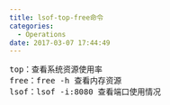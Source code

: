 ```yaml
---
title: lsof-top-free命令
categories:
  - Operations
date: 2017-03-07 17:44:49
---
```

<pre>
top：查看系统资源使用率
free：free -h 查看内存资源
lsof：lsof -i:8080 查看端口使用情况
</pre>
